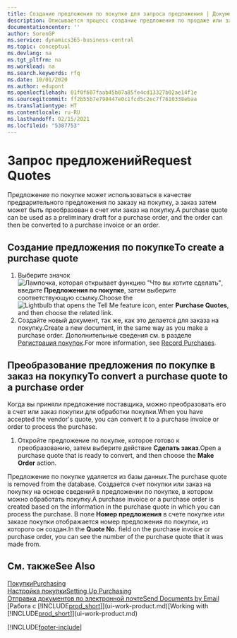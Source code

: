 ```yaml
---
title: Создание предложения по покупке для запроса предложения | Документация Майкрософт
description: Описывается процесс создание предложения по продаже или запроса предложения (RFQ) для записи вашего предложения клиенту для продажи продуктов на определенных условиях.
documentationcenter: ''
author: SorenGP
ms.service: dynamics365-business-central
ms.topic: conceptual
ms.devlang: na
ms.tgt_pltfrm: na
ms.workload: na
ms.search.keywords: rfq
ms.date: 10/01/2020
ms.author: edupont
ms.openlocfilehash: 01f0f607faab45b07a85fe4cd13327b02ae14f1e
ms.sourcegitcommit: ff2b55b7e790447e0c1fcd5c2ec7f7610338ebaa
ms.translationtype: HT
ms.contentlocale: ru-RU
ms.lasthandoff: 02/15/2021
ms.locfileid: "5387753"
---
```

# <a name="request-quotes"></a><span data-ttu-id="a2433-103">Запрос предложений</span><span class="sxs-lookup"><span data-stu-id="a2433-103">Request Quotes</span></span>
<span data-ttu-id="a2433-104">Предложение по покупке может использоваться в качестве предварительного предложения по заказу на покупку, а заказ затем может быть преобразован в счет или заказ на покупку.</span><span class="sxs-lookup"><span data-stu-id="a2433-104">A purchase quote can be used as a preliminary draft for a purchase order, and the order can then be converted to a purchase invoice or an order.</span></span>


## <a name="to-create-a-purchase-quote"></a><span data-ttu-id="a2433-105">Создание предложения по покупке</span><span class="sxs-lookup"><span data-stu-id="a2433-105">To create a purchase quote</span></span>
1. <span data-ttu-id="a2433-106">Выберите значок ![Лампочка, которая открывает функцию "Что вы хотите сделать"](media/ui-search/search_small.png "Что вы хотите сделать"), введите **Предложения по покупке**, затем выберите соответствующую ссылку.</span><span class="sxs-lookup"><span data-stu-id="a2433-106">Choose the ![Lightbulb that opens the Tell Me feature](media/ui-search/search_small.png "Tell me what you want to do") icon, enter **Purchase Quotes**, and then choose the related link.</span></span>
2. <span data-ttu-id="a2433-107">Создайте новый документ, так же, как это делается для заказа на покупку.</span><span class="sxs-lookup"><span data-stu-id="a2433-107">Create a new document, in the same way as you make a purchase order.</span></span> <span data-ttu-id="a2433-108">Дополнительные сведения см. в разделе [Регистрация покупок](purchasing-how-record-purchases.md).</span><span class="sxs-lookup"><span data-stu-id="a2433-108">For more information, see [Record Purchases](purchasing-how-record-purchases.md).</span></span>

## <a name="to-convert-a-purchase-quote-to-a-purchase-order"></a><span data-ttu-id="a2433-109">Преобразование предложения по покупке в заказ на покупку</span><span class="sxs-lookup"><span data-stu-id="a2433-109">To convert a purchase quote to a purchase order</span></span>
<span data-ttu-id="a2433-110">Когда вы приняли предложение поставщика, можно преобразовать его в счет или заказ покупки для обработки покупки.</span><span class="sxs-lookup"><span data-stu-id="a2433-110">When you have accepted the vendor's quote, you can convert it to a purchase invoice or order to process the purchase.</span></span>

1. <span data-ttu-id="a2433-111">Откройте предложение по покупке, которое готово к преобразованию, затем выберите действие **Сделать заказ**.</span><span class="sxs-lookup"><span data-stu-id="a2433-111">Open a purchase quote that is ready to convert, and then choose the **Make Order** action.</span></span>

<span data-ttu-id="a2433-112">Предложение по покупке удаляется из базы данных.</span><span class="sxs-lookup"><span data-stu-id="a2433-112">The purchase quote is removed from the database.</span></span> <span data-ttu-id="a2433-113">Создается счет покупки или заказ на покупку на основе сведений в предложении по покупке, в котором можно обработать покупку.</span><span class="sxs-lookup"><span data-stu-id="a2433-113">A purchase invoice or a purchase order is created based on the information in the purchase quote in which you can process the purchase.</span></span> <span data-ttu-id="a2433-114">В поле **Номер предложения** в счете покупке или заказе покупки отображается номер предложения по покупки, из которого он создан.</span><span class="sxs-lookup"><span data-stu-id="a2433-114">In the **Quote No.** field on the purchase invoice or purchase order, you can see the number of the purchase quote that it was made from.</span></span>

## <a name="see-also"></a><span data-ttu-id="a2433-115">См. также</span><span class="sxs-lookup"><span data-stu-id="a2433-115">See Also</span></span>
[<span data-ttu-id="a2433-116">Покупки</span><span class="sxs-lookup"><span data-stu-id="a2433-116">Purchasing</span></span>](purchasing-manage-purchasing.md)  
[<span data-ttu-id="a2433-117">Настройка покупки</span><span class="sxs-lookup"><span data-stu-id="a2433-117">Setting Up Purchasing</span></span>](purchasing-setup-purchasing.md)  
[<span data-ttu-id="a2433-118">Отправка документов по электронной почте</span><span class="sxs-lookup"><span data-stu-id="a2433-118">Send Documents by Email</span></span>](ui-how-send-documents-email.md)  
<span data-ttu-id="a2433-119">[Работа с [!INCLUDE[prod_short](includes/prod_short.md)]](ui-work-product.md)</span><span class="sxs-lookup"><span data-stu-id="a2433-119">[Working with [!INCLUDE[prod_short](includes/prod_short.md)]](ui-work-product.md)</span></span>


[!INCLUDE[footer-include](includes/footer-banner.md)]